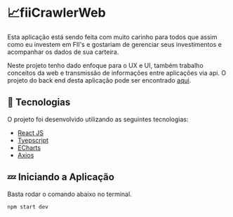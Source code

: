 # 📈fiiCrawlerWeb

Esta aplicação está sendo feita com muito carinho para todos que assim como eu investem em FII's e gostariam de gerenciar seus investimentos e acompanhar os dados de sua carteira.

Neste projeto tenho dado enfoque para o UX e UI, também trabalho conceitos da web e transmissão de informações entre aplicações via api. O projeto do back end desta aplicação pode ser encontrado [aqui](https://github.com/AaronCrvl/FIICrawler-backend).

## 🧪 Tecnologias
O projeto foi desenvolvido utilizando as seguintes tecnologias:

- [React JS](https://pt-br.legacy.reactjs.org/)
- [Tyepscript](https://www.typescriptlang.org/)
- [ECharts](https://echarts.apache.org/en/index.html)
- [Axios](https://axios-http.com/)

## 💤 Iniciando a Aplicação
Basta rodar o comando abaixo no terminal.

``` javascript
npm start dev
``` 